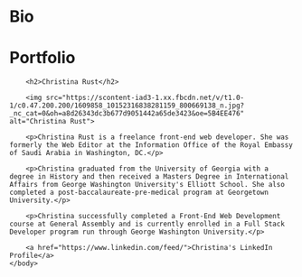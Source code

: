 # Bio<!DOCTYPE html>
<html lang="en" dir="ltr">
    <head>
        <title>Portfolio</title>
    </head>
    <body>
        <h1>Portfolio</h1>

        <h2>Christina Rust</h2>
        
        <img src="https://scontent-iad3-1.xx.fbcdn.net/v/t1.0-1/c0.47.200.200/1609858_10152316838281159_800669138_n.jpg?_nc_cat=0&oh=a8d26343dc3b677d9051442a65de3423&oe=5B4EE476" alt="Christina Rust">
        
        <p>Christina Rust is a freelance front-end web developer. She was formerly the Web Editor at the Information Office of the Royal Embassy of Saudi Arabia in Washington, DC.</p>
        
        <p>Christina graduated from the University of Georgia with a degree in History and then received a Masters Degree in International Affairs from George Washington University's Elliott School. She also completed a post-baccalaureate-pre-medical program at Georgetown University.</p>
        
        <p>Christina successfully completed a Front-End Web Development course at General Assembly and is currently enrolled in a Full Stack Developer program run through George Washington University.</p>

        <a href="https://www.linkedin.com/feed/">Christina's LinkedIn Profile</a>
    </body>
</html>
